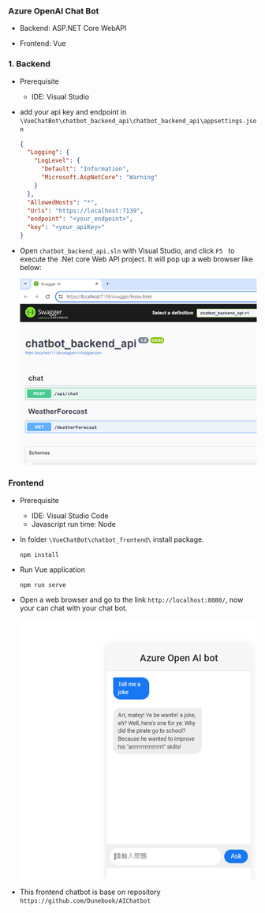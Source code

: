 ### Azure OpenAI  Chat Bot

* Backend: ASP.NET Core WebAPI

* Frontend: Vue

### 1. Backend

* Prerequisite
  * IDE: Visual Studio 

* add your api key and endpoint in `\VueChatBot\chatbot_backend_api\chatbot_backend_api\appsettings.json`

  ```json
  {
    "Logging": {
      "LogLevel": {
        "Default": "Information",
        "Microsoft.AspNetCore": "Warning"
      }
    },
    "AllowedHosts": "*",
    "Urls": "https://localhost:7139",
    "endpoint": "<your_endpoint>",
    "key": "<your_apiKey>"
  }
  ```

* Open `chatbot_backend_api.sln` with Visual Studio, and click `F5 ` to execute the .Net core Web API project. It will pop up a web browser like below:

  ![img01](./img01.png)

### Frontend

* Prerequisite

  * IDE: Visual Studio Code
  * Javascript run time: Node

* In folder `\VueChatBot\chatbot_frontend\` install package.

  ```shell
  npm install
  ```

* Run Vue application

  ```shell
  npm run serve
  ```

* Open a web browser and go to the link `http://localhost:8080/`, now your can chat with your chat bot.

  ![img02](./img02.png)

* This frontend chatbot is base on repository `https://github.com/Dunebook/AIChatbot`
